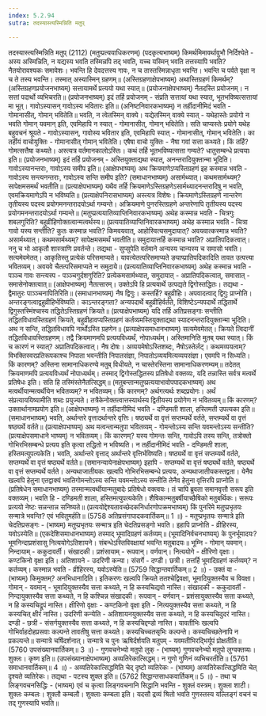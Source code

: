 ```yaml
---
index: 5.2.94
sutra: तदस्यास्त्यस्मिन्निति मतुप्

---
```

तदस्यास्त्यस्मिन्निति मतुप् (2112) (मतुप्प्रत्ययाधिकरणम्) (पदकृत्यभाष्यम्) किमर्थमिमावर्थावुभौ निर्दिश्येते - अस्य अस्मिन्निति, न यद्यस्य भवति तस्मिन्नपि तद् भवति, यच्च यस्मिन् भवति तत्तस्यापि भवति? नैतयोरावश्यकः समावेशः। भवन्ति हि देवदत्तस्य गावः, न च तास्तस्मिन्नाधृता भवन्ति। भवन्ति च पर्वते वृक्षा न च ते तस्य भवन्ति। तस्मात् अस्यास्मिन् ग्रहणम्॥ (अस्तिग्रहणाक्षेपभाष्यम्) अथास्तिग्रहणं किमर्थम्? (अस्तिग्रहणप्रयोजनभाष्यम्) सत्तायामर्थे प्रत्ययो यथा स्यात्॥ (प्रयोजनाक्षेपभाष्यम्) नैतदस्ति प्रयोजनम्। न सत्तां पदार्थो व्यभिचरति॥ (प्रयोजनभाष्यम्) इदं तर्हि प्रयोजनम् - संप्रति सत्तायां यथा स्यात्, भूतभविष्यत्सत्तायां मा भूत्। गावोऽस्यासन् गावोऽस्य भवितारः इति॥ (अनिष्टनिवारकभाष्यम्) न तर्हीदानीमिदं भवति - गोमानासीत्, गोमान् भवितेति॥ भवति, न त्वेतस्मिन् वाक्ये। यद्येतस्मिन् वाक्ये स्यात् - यथेहास्तेः प्रयोगो न भवति गोमान् यवमान् इति, एवमिहापि न स्यात् - गोमानासीत्, गोमान् भवितेति। सति चाप्यस्तेः प्रयोगे यथेह बहुवचनं श्रूयते - गावोऽस्यासन्, गावोस्य भवितार इति, एवमिहापि स्यात् - गोमानासीत्, गोमान् भवितेति। का तर्हीयं वाचोयुक्तिः - गोमानासीत् गोमान् भवितेति। एषैषा वाचो युक्तिः - नैषा गवां सत्ता कथ्यते। किं तर्हि? गोमत्सत्तैषा कथ्यते। अस्त्यत्र वर्तमानकालोऽस्तिः। कथं तर्हि भूतभविष्यत्सत्ता गम्यते? धातुसम्बन्धे प्रत्ययाः इति॥ (प्रयोजनभाष्यम्) इदं तर्हि प्रयोजनम् - अस्तियुक्ताद्यथा स्यात्, अनन्तरादियुक्तान्मा भूदिति। गावोऽस्यानन्तराः, गावोऽस्य समीप इति॥ (आक्षेपभाष्यम्) अथ क्रियमाणेऽप्यस्तिग्रहणं इह कस्मान्न भवति - गावोऽस्य सन्त्यनन्तराः, गावोऽस्य सन्ति समीप इति? (समाधानभाष्यम्) असार्मथ्यात्। कथमसार्मथ्यम्? सापेक्षमसमर्थं भवतीति॥ (प्रत्याक्षेपभाष्यम्) यथैव तर्हि क्रियमाणेऽस्तिग्रहणेऽसार्मथ्यादनन्तरादिषु न भवति, एवमक्रियमाणेऽपि न भविष्यति॥ (प्रत्याक्षेपनिरासभाष्यम्) अस्त्यत्र विशेषः। क्रियमाणेऽस्तिग्रहणे नान्तरेण तृतीयस्य पदस्य प्रयोगमनन्तरादयोऽर्था गम्यन्ते। अक्रियमाणे पुनरस्तिग्रहणे अन्तरेणापि तृतीयस्य पदस्य प्रयोगमनन्तरादयोऽर्था गम्यन्ते॥ (मतुप्प्रत्ययातिव्याप्तिनिवारकभाष्यम्) अथेह कस्मान्न भवति - चित्रगुः शबलगुरिति? बहुव्रीहिणोक्तत्वान्मत्वर्थस्य॥ (प्रत्ययातिव्याप्तिनिवारकभाष्यम्) अथेह कस्मान्न भवति - चित्रा गावो यस्य सन्तीति? कुतः कस्मान्न भवति? किमवयवात्, आहोस्वित्यसमुदायात्? अवयवात्कस्मान्न भवति? असार्मथ्यात्। कथमसार्मथ्यम्? सापेक्षमसमर्थं भवतीति॥ समुदायात्तर्हि कस्मान्न भवति? अप्रातिपदिकत्वात्। ननु च भो आकृतौ शास्त्राणि प्रवर्तन्ते। तद्यथा - सुप्सुपेति वर्तमाने अन्यस्य चान्यस्य च समासो भवति। सत्यमेवमेतत्। आकृतिस्तु प्रत्येकं परिसमाप्यते। यावत्येतत्परिसमाप्यते ङ्याप्प्रातिपदिकादिति तावत उत्पत्त्या भवितव्यम्। अवयवे चैतत्परिसमाप्यते न समुदाये॥ (प्रत्ययातिव्याप्तिनिवारकभाष्यम्) अथेह कस्मान्न भवति - पञ्ञ्च गावः सन्त्यस्प - पञ्ञ्चगुर्दशगुरिति? प्रत्येकमसार्मथ्यात्, समुदायात् - अप्रातिपदिकत्वात्, समासात् - समासेनोक्तत्वात्॥ (आक्षेपभाष्यम्) नैतत्सारम्। उक्तेऽपि हि प्रत्ययार्थे उत्पद्यते द्विगोस्तद्धितः। तद्यथा - द्वैमातुरः पाञ्ञ्चनापितिरिति॥ (समाधानभाष्यम्) नैष द्विगुः। कस्तर्हि? बहुव्रीहिः। अपवादत्वाद् द्विगुः प्राप्नोति। अन्तरङ्गत्वाद्वहुव्रीहिर्भविष्यति। काऽन्तरङ्गता? अन्यपदार्थे बहुव्रीहिर्वर्तते, विशिष्टेऽन्यपदार्थे तद्धितार्थे द्विगुस्तस्मिंश्चास्य तद्धितेऽस्तिग्रहणं क्रियते॥ (प्रत्याक्षेपभाष्यम्) यदि तर्हि अतिप्रसङ्गाः सन्तीति तद्धितविधावस्तिग्रहणं क्रियते, बहुव्रीहावप्यस्तिग्रहणं कर्तव्यमस्तियुक्ताद्यथा स्यादनन्तरादियुक्तान्मा भूदिति। अथ न सन्ति, तद्धितविधावपि नार्थोऽस्ति ग्रहणेन॥ (प्रत्याक्षेपसमाधानभाष्यम्) सत्यमेवमेतत्। क्रियते त्विदानीं तद्धितविधावस्तिग्रहणम्। तद्वै क्रियमाणमपि प्रत्ययविध्यर्थं, नोपाध्यर्थम्। अस्तिमानिति मुतब् यथा स्यात्। किं च कारणं न स्यात्? अप्रातिपदिकत्वात्। नैष दोषः। अव्ययमेषोऽस्तिशब्दः, नैषोऽस्तेर्लट्। कथमव्ययत्वम्? विभक्तिस्वरप्रतिरूपकाश्च निपाता भवन्तीति निपातसंज्ञा, निपातोऽव्ययमित्यव्ययसंज्ञा। एवमपि न सिध्यति। किं कारणम्? अस्तिना सामानाधिकरण्ये मतुब् विधीयते, न चास्तेरस्तिना सामानाधिकरणम्यम्॥ तदेतत् क्रियमाणमपि प्रत्ययविध्यर्थं नोपाध्यर्थम्। तस्माद् द्विगोस्तद्धितस्य प्रतिषेधो वक्तव्यः, यदि तन्नास्ति सर्वत्र मत्वर्थे प्रतिषेधः इति। सति हि तस्मिंस्तेनैतत्सिद्धम्॥ (मतुबन्तान्मतुप्प्रत्ययाभावोपपादकभाष्यम्) अथ मत्वर्थीयान्मत्वर्थीयेन भवितव्यम्? न भवितव्यम्। किं कारणम्? अर्थगत्यर्थः शब्दप्रयोगः। अर्थं संप्रत्याययिष्यामीति शब्दः प्रयुज्यते। तत्रैकेनोक्तत्वात्तस्यार्थस्य द्वितीयस्य प्रयोगेण न भवितव्यम्॥ किं कारणम्? उक्तार्थानामप्रयोग इति॥ (आक्षेपभाष्यम्) न तर्हीदानीमिदं भवति - दण्डिमती शाला, हस्तिमती उपत्यका इति॥ (समाधानभाष्यम्) भवति, अर्थान्तरे वृत्तादर्थान्तरे वृत्तिः। षष्ठ्यर्थे वा वृत्तं सप्तम्यर्थे वर्तते, सप्तम्यर्थे वा वृत्तं षष्ठ्यर्थे वर्तते॥ (प्रत्याक्षेपभाष्यम्) अथ मत्वन्तान्मतुपा भवितव्यम् - गोमन्तोऽस्य सन्ति यवमन्तोऽस्य सन्तीति? (प्रत्याक्षेपसमाधाने भाष्यम्) न भवितव्यम्। किं कारणम्? यस्य गोमन्तः सन्ति, गावोऽपि तस्य सन्ति, तत्रोक्तो गोभिरभिसम्बन्धे प्रत्यय इति कृत्वा तद्धितो न भविष्यति। न तर्हीदानीमिदं भवति - दण्डिमती शाला, हस्तिमत्युपत्यकेति। भवति, अर्थान्तरे वृत्ताद् अर्थान्तरे वृत्तिर्भविष्यति। षष्ठ्यर्थे वा वृत्तं सप्तम्यर्थे वर्तते, सप्तम्यर्थे वा वृत्तं षष्ठ्यर्थे वर्तते॥ (समानन्यायेनाक्षेपभाष्यम्) इहापि - सप्तम्यर्थे वा वृत्तं षष्ठ्यर्थे वर्तते, षष्ठ्यर्थे वा वृत्तं सप्तम्यर्थे वर्तते। अन्यथाजातीयकः खल्वपि गोभिरभिसम्बन्धे प्रत्ययः, अन्यथाजातीयकस्तद्वता। येनैव खल्वपि हेतुना एतद्वाक्यं भवतिगोमन्तोऽस्य सन्ति यवमन्तोऽस्य सन्तीति तेनैव हेतुना वृत्तिरपि प्राप्नोति॥ (प्रतिषेधेन समाधानभाष्यम्) तस्मान्मत्वर्थीयान्मतुबादेः प्रतिषेधो वक्त्वयः। तं चापि ब्रुवता समानवृत्तौ सरूप इति वक्तव्यम्। भवति हि - दण्डिमती शाला, हस्तिमत्युपत्यकेति। शैषिकान्मतुबर्षीयाच्छैषिको मतुबर्थिकः। सरूपः प्रत्ययो नेष्टः सन्नन्तान्न सनिष्यते॥ (प्रत्ययोद्देश्यतावच्छेदकनिर्धारणोपक्रमभाष्यम्) किं पुनरिमे मतुप्प्रभृतयः सन्मात्रे भवन्ति? एवं भवितुमर्हति॥ (5758 अतिप्रसंगापादकवार्तिकम्॥ 1 ॥) - मतुप्प्रभृतयः सन्मात्रे इति चेदतिप्रसङ्गः - (भाष्यम्) मतुप्प्रभृतयः सन्मात्र इति चेदतिप्रसङ्गो भवति। इहापि प्राप्नोति - व्रीहिरस्य, यवोऽस्येति॥ (एकदेशिसमाधानभाष्यम्) तस्माद् भूमादिग्रहणं कर्तव्यम्॥ (भूमादिनिर्वचनभाष्यम्) के पुनर्भूमादयः? भूमनिन्दाप्रशंसासु नित्ययोगेऽतिशायने। संबन्धेऽस्तिविवक्षायां भवन्ति मतुबादयः॥ भूम्नि - गोमान् यवमान्। निन्दायाम् - ककुदावर्ती। संखादकी। प्रशंसायाम् - रूपवान्। वर्णवान्। नित्ययोगे - क्षीरिणो वृक्षाः। कण्टकिनो वृक्षा इति। अतिशायने - उदरिणी कन्या। संसर्गे - दण्डी। छत्री। तत्तर्हि भूमादिग्रहणं कर्तव्यम्? न कर्तव्यम्। कस्मान्न भवति - व्रीहिरस्य, यवोऽस्येति॥ (5759 सिद्धान्तवार्तिकम्॥ 2 ॥) - उक्तं वा - (भाष्यम्) किमुक्तम्? अनभिधानादिति। इतिकरणः खल्वपि क्रियते ततश्चेद्विवक्षा, भूमादियुक्तस्यैव च विवक्षा। गोमान् - यवमान् - भूमादियुक्तस्यैव सत्ता कथ्यते, न हि कस्यचिद्यवो नास्ति। संखादकी - ककुदावर्ती - निन्दायुक्तस्यैव सत्ता कथ्यते, न हि कश्चिन्न संखादकी। रूपवान् - वर्णवान् - प्रशंसायुक्तस्यैव सत्ता कथ्यते, न हि कस्यचिद्रूपं नास्ति। क्षीरिणो वृक्षाः - कण्टकिनो वृक्षा इति - नित्ययुक्तस्यैव सत्ता कथ्यते, न हि कस्यचित् क्षीरं नास्ति। उदरिणी कन्येति - अतिशायनयुक्तस्यैव सत्ता कथ्यते, न हि कस्यचिदुदरं नास्ति। दण्डी - छत्री - संसर्गयुक्तस्यैव सत्ता कथ्यते, न हि कस्यचिद्दण्डो नास्ति। यावतीभिः खल्वपि गोभिर्वाहदोहप्रसवाः कल्पन्ते तावतीषु सत्ता कथ्यते। कस्यचिच्चतसृभिः कल्पन्ते। कस्यचिच्छतेनापि न प्रकल्पन्ते॥ सन्मात्रे चर्षिदर्शनात्। सन्मात्रे च पुनः ऋषिर्दर्शयति मतुपम् - यवमतीभिरदि्भर्यूपं प्रोक्षतीति॥ (5760 उपसंख्यानवार्तिकम्॥ 3 ॥) - गुणवचनेभ्यो मतुपो लुक् - (भाष्यम्) गुणवचनेभ्यो मतुपो लुग्वक्तव्यः। शुक्लः। कृष्ण इति॥ (उपसंख्यानाक्षेपभाष्यम्) अव्यतिरेकात्सिद्धम्। न गुणो गुणिनं व्यभिचरतीति॥ (5761 समाधानवार्तिकम्॥ 4 ॥) - अव्यतिरेकात्सिद्धमिति चेद् दृष्टो व्यतिरेकः - (भाष्यम्) अव्यतिरेकात्सिद्धमिति चेत् दृश्यते व्यतिरेकः। तद्यथा - पटस्य शुक्ल इति॥ (5762 सिद्धान्तसाधकवार्तिकम्॥ 5 ॥) - तथा च लिङ्गवचनसिद्धिः - (भाष्यम्) एवं च कृत्वा लिङ्गवचनानि सिद्धानि भवन्ति - शुक्लं वस्त्रम्। शुक्ला शाटी। शुक्लः कम्बलः। शुक्लौ कम्बलौ। शुक्लाः कम्बला इति। यदसौ द्रव्यं श्रितो भवति गुणस्तस्य यल्लिङ्गं वचनं च तद् गुणस्यापि भवति॥